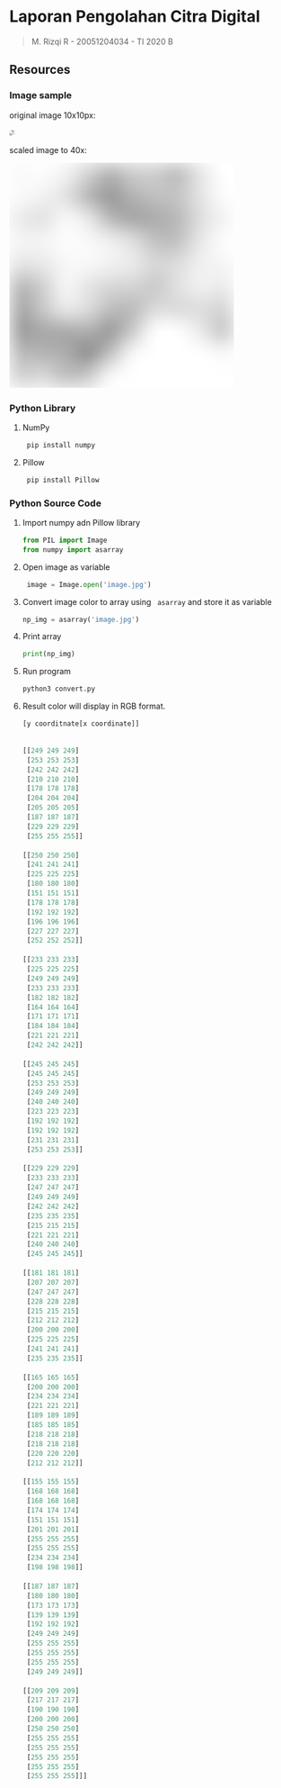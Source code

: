 # Laporan Pengolahan Citra Digital

> M. Rizqi R -
> 20051204034 -
> TI 2020 B

>

## Resources
### Image sample
original image 10x10px:

![Original Image](image.jpg)

scaled image to 40x:

![scaled image](image_scaled40.jpg)

### Python Library
1. NumPy
   ```python
    pip install numpy 
   ```
2. Pillow
   ```python
    pip install Pillow 
   ```
### Python Source Code

1. Import numpy adn Pillow library
    ```python
    from PIL import Image
    from numpy import asarray
    ```

2. Open image as variable
   ```python
    image = Image.open('image.jpg')
   ```
3. Convert image color to array using ` asarray` and store it as variable
    ```python
    np_img = asarray('image.jpg')
    ```
4. Print array
    ```python
    print(np_img)
    ```
5. Run program
   ```bash 
   python3 convert.py
   ```

6. Result color will display in RGB format. 
    ```python
    [y coorditnate[x coordinate]]
    ```
    ```python

    [[249 249 249]
     [253 253 253]
     [242 242 242]
     [210 210 210]
     [178 178 178]
     [204 204 204]
     [205 205 205]
     [187 187 187]
     [229 229 229]
     [255 255 255]]

    [[250 250 250]
     [241 241 241]
     [225 225 225]
     [180 180 180]
     [151 151 151]
     [178 178 178]
     [192 192 192]
     [196 196 196]
     [227 227 227]
     [252 252 252]]

    [[233 233 233]
     [225 225 225]
     [249 249 249]
     [233 233 233]
     [182 182 182]
     [164 164 164]
     [171 171 171]
     [184 184 184]
     [221 221 221]
     [242 242 242]]

    [[245 245 245]
     [245 245 245]
     [253 253 253]
     [249 249 249]
     [240 240 240]
     [223 223 223]
     [192 192 192]
     [192 192 192]
     [231 231 231]
     [253 253 253]]

    [[229 229 229]
     [233 233 233]
     [247 247 247]
     [249 249 249]
     [242 242 242]
     [235 235 235]
     [215 215 215]
     [221 221 221]
     [240 240 240]
     [245 245 245]]

    [[181 181 181]
     [207 207 207]
     [247 247 247]
     [228 228 228]
     [215 215 215]
     [212 212 212]
     [200 200 200]
     [225 225 225]
     [241 241 241]
     [235 235 235]]

    [[165 165 165]
     [200 200 200]
     [234 234 234]
     [221 221 221]
     [189 189 189]
     [185 185 185]
     [218 218 218]
     [218 218 218]
     [220 220 220]
     [212 212 212]]

    [[155 155 155]
     [168 168 168]
     [168 168 168]
     [174 174 174]
     [151 151 151]
     [201 201 201]
     [255 255 255]
     [255 255 255]
     [234 234 234]
     [198 198 198]]

    [[187 187 187]
     [180 180 180]
     [173 173 173]
     [139 139 139]
     [192 192 192]
     [249 249 249]
     [255 255 255]
     [255 255 255]
     [255 255 255]
     [249 249 249]]

    [[209 209 209]
     [217 217 217]
     [190 190 190]
     [200 200 200]
     [250 250 250]
     [255 255 255]
     [255 255 255]
     [255 255 255]
     [255 255 255]
     [255 255 255]]]

    ```